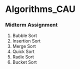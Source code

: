 # Algorithms_CAU

### Midterm Assignment
1. Bubble Sort
2. Insertion Sort
3. Merge Sort
4. Quick Sort
5. Radix Sort
6. Bucket Sort
